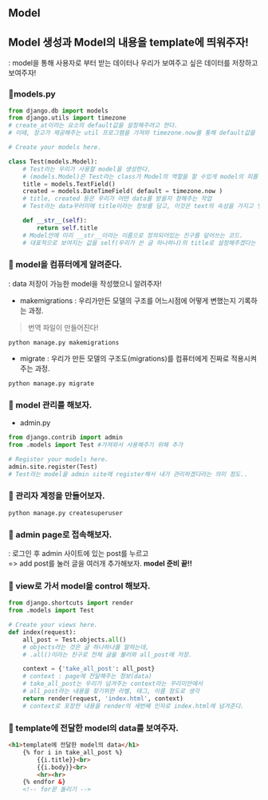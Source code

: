 ## Model
## Model 생성과 Model의 내용을 template에 띄워주자!
: model을 통해 사용자로 부터 받는 데이터나 우리가 보여주고 싶은 데이터를 저장하고 보여주자!
### 💌models.py
``` py
from django.db import models
from django.utils import timezone
# create_at이라는 요소의 default값을 설정해주려고 한다.
# 이때, 장고가 제공해주는 util 프로그램을 가져와 timezone.now를 통해 default값을 추가해주는 것.

# Create your models here.

class Test(models.Model):
    # Test라는 우리가 사용할 model을 생성한다.
    # (models.Model)은 Test라는 class가 Model의 역할을 할 수있게 model의 피를 이어 받았다고 생각해주기
    title = models.TextField()
    created = models.DateTimeField( default = timezone.now )
    # title, created 등은 우리가 어떤 data를 받을지 정해주는 작업
    # Test라는 data꾸러미에 title이라는 정보를 담고, 이것은 text의 속성을 가지고 잇기 때문에 TextField이다.

    def __str__(self):
        return self.title
    # Model안에 미리 __str__이라는 이름으로 정의되어있는 친구를 덮어쓰는 코드.
    # 대표적으로 보여지는 값을 self(우리가 쓴 글 하나하나)의 title로 설정해주겠다는 코드.
```        
### 💌 model을 컴퓨터에게 알려준다.
: data 저장이 가능한 model을 작성했으니 알려주자!
- makemigrations
: 우리가만든 모델의 구조를 어느시점에 어떻게 변했는지 기록하는 과정.
> 번역 파일이 만들어진다!
```
python manage.py makemigrations
```
- migrate
: 우리가 만든 모델의 구조도(migrations)를 컴퓨터에게 진짜로 적용시켜 주는 과정.
```
python manage.py migrate
```
### 💌 model 관리를 해보자.
- admin.py
``` py
from django.contrib import admin
from .models import Test #가져와서 사용해주기 위해 추가

# Register your models here.
admin.site.register(Test)
# Test라는 model을 admin site에 register해서 내가 관리하겠다라는 의미 정도..
```

### 💌 관리자 계정을 만들어보자.
```
python manage.py createsuperuser
```
### 💌 admin page로 접속해보자.
: 로그인 후 admin 사이트에 있는 post를 누르고\
=> add post를 눌러 글을 여러개 추가해보자.
__model 준비 끝!!__

### 💌 view로 가서 model을 control 해보자.
``` py
from django.shortcuts import render
from .models import Test

# Create your views here.
def index(request):
    all_post = Test.objects.all()
    # objects라는 것은 글 하나하나를 말하는데,
    # .all()이라는 친구로 전체 글을 불러와 all_post에 저장.

    context = {'take_all_post': all_post}
    # context : page에 전달해주는 정보(data)
    # take_all_post는 우리가 넘겨주는 context라는 꾸리미안에서
    # all_post라는 내용을 찾기위한 라벨, 태그, 이름 정도로 생각
    return render(request, 'index.html', context)    
    # context로 포장한 내용을 render의 세번째 인자로 index.html에 넘겨준다.
```    

### 💌 template에 전달한 model의 data를 보여주자.
``` html
<h1>template에 전달한 model의 data</h1>
    {% for i in take_all_post %}
        {{i.title}}<br>
        {{i.body}}<br>
        <hr><hr>
    {% endfor &}    
    <!-- for문 돌리기 -->
```    
